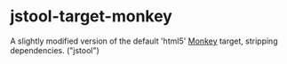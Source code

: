 # jstool-target-monkey
A slightly modified version of the default 'html5' [Monkey](https://github.com/blitz-research/monkey) target, stripping dependencies. ("jstool")
